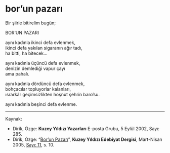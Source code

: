 # bor’un pazarı

Bir şiirle bitirelim bugün;

BOR’UN PAZARI

aynı kadınla ikinci defa evlenmek,  
ikinci defa yakılan sigaranın ağır tadı,  
ha bitti, ha bitecek...

aynı kadınla üçüncü defa evlenmek,  
denizin demlediği vapur çayı  
ama pahalı.

aynı kadınla dördüncü defa evlenmek,  
bohçacılar topluyorlar kalanları,  
ısrarkâr geçimsizlikten hoşnut şehrin baro’su.

aynı kadınla beşinci defa evlenme.

---
Kaynak:

- Dirik, Özge: **Kuzey Yıldızı Yazarları** E-posta Grubu, 5 Eylül 2002, Sayı: 285.
- Dirik, Özge: “[Bor’un Pazarı](https://kuzeyyildizi.com/dergi/11/borun.pazari)”, **Kuzey Yıldızı Edebiyat Dergisi**, Mart-Nisan 2005, [Sayı: 11](https://kuzeyyildizi.com/sites/default/files/ky11.pdf), s. 10.
